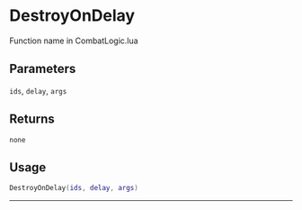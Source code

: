 # DestroyOnDelay
Function name in CombatLogic.lua
## Parameters
`ids`, `delay`, `args`
## Returns
`none`
## Usage
```lua
DestroyOnDelay(ids, delay, args)
```
---
